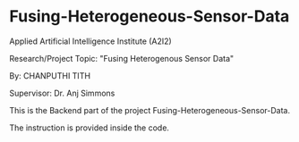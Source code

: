 # Fusing-Heterogeneous-Sensor-Data

Applied Artificial Intelligence Institute (A2I2)

Research/Project Topic: "Fusing Heterogenous Sensor Data"

By: CHANPUTHI TITH

Supervisor: Dr. Anj Simmons


This is the Backend part of the project Fusing-Heterogeneous-Sensor-Data.

The instruction is provided inside the code.
